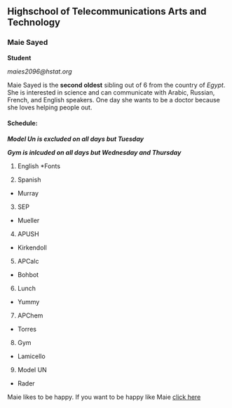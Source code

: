 ## Highschool of Telecommunications Arts and Technology

### Maie Sayed

**Student**

_maies2096@hstat.org_

Maie Sayed is the **second oldest** sibling out of 6 from the country of _Egypt_.
She is interested in science and can communicate with Arabic, Russian, French, and English speakers.
One day she wants to be a doctor because she loves helping people out.

#### Schedule:
_**Model Un is excluded on all days but Tuesday**_

_**Gym is inlcuded on all days but Wednesday and Thursday**_

1. English
 *Fonts

2. Spanish
 * Murray

3. SEP
 * Mueller

4. APUSH
 * Kirkendoll

5. APCalc
 * Bohbot

6. Lunch
 * Yummy

7. APChem
 * Torres

8. Gym
 * Lamicello

9. Model UN
 * Rader

Maie likes to be happy. If you want to be happy like Maie [click here](https://www.sunnyskyz.com/happy-pictures)


